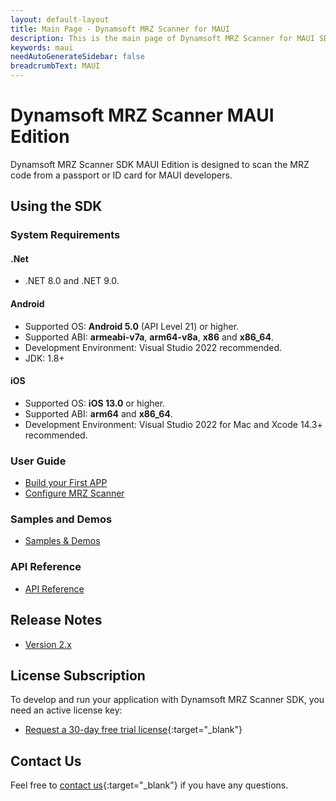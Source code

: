 ```yaml
---
layout: default-layout
title: Main Page - Dynamsoft MRZ Scanner for MAUI
description: This is the main page of Dynamsoft MRZ Scanner for MAUI SDK.
keywords: maui
needAutoGenerateSidebar: false
breadcrumbText: MAUI
---
```


# Dynamsoft MRZ Scanner MAUI Edition

Dynamsoft MRZ Scanner SDK MAUI Edition is designed to scan the MRZ code from a passport or ID card for MAUI developers.

## Using the SDK

### System Requirements

#### .Net

- .NET 8.0 and .NET 9.0.

#### Android

- Supported OS: **Android 5.0** (API Level 21) or higher.
- Supported ABI: **armeabi-v7a**, **arm64-v8a**, **x86** and **x86_64**.
- Development Environment: Visual Studio 2022 recommended.
- JDK: 1.8+

#### iOS

- Supported OS: **iOS 13.0** or higher.
- Supported ABI: **arm64** and **x86_64**.
- Development Environment: Visual Studio 2022 for Mac and Xcode 14.3+ recommended.

### User Guide

- [Build your First APP](user-guide/index.md)
- [Configure MRZ Scanner](user-guide/configure-mrz-scanner.md)

### Samples and Demos

- [Samples & Demos](samples/index.md)

### API Reference

- [API Reference](./api-reference/index.md)

## Release Notes

- [Version 2.x](release-notes/maui-3.html)

## License Subscription

To develop and run your application with Dynamsoft MRZ Scanner SDK, you need an active license key:

- [Request a 30-day free trial license](https://www.dynamsoft.com/customer/license/trialLicense?utm_source=docs&product=mrz&package=maui){:target="_blank"}

## Contact Us

Feel free to [contact us](https://www.dynamsoft.com/company/customer-service/#contact){:target="_blank"} if you have any questions.
